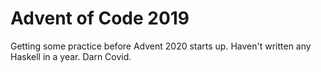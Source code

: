 # Advent of Code 2019

Getting some practice before Advent 2020 starts up. Haven't written any Haskell in a year. Darn Covid.
